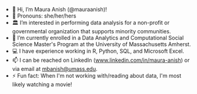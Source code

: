 - 👋 Hi, I’m Maura Anish (@mauraanish)!
- 👩 Pronouns: she/her/hers
- 🏛️ I’m interested in performing data analysis for a non-profit or governmental organization that supports minority communities.
- 📝 I’m currently enrolled in a Data Analytics and Computational Social Science Master's Program at the University of Massachusetts Amherst.
- 💻 I have experience working in R, Python, SQL, and Microsoft Excel.
- 📫 I can be reached on LinkedIn (www.linkedin.com/in/maura-anish) or via email at mbanish@umass.edu.
- ⚡ Fun fact: When I'm not working with/reading about data, I'm most likely watching a movie!
